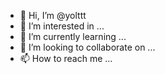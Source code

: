 - 👋 Hi, I’m @yolttt
- 👀 I’m interested in ...
- 🌱 I’m currently learning ...
- 💞️ I’m looking to collaborate on ...
- 📫 How to reach me ...

<!---
yolttt/yolttt is a ✨ special ✨ repository because its `README.md` (this file) appears on your GitHub profile.
You can click the Preview link to take a look at your changes.
--->

